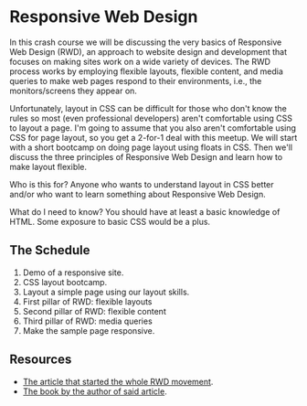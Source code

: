 # Responsive Web Design

In this crash course we will be discussing the very basics of Responsive Web Design (RWD), an approach to website design and development that focuses on making sites work on a wide variety of devices. The RWD process works by employing flexible layouts, flexible content, and media queries to make web pages respond to their environments, i.e., the monitors/screens they appear on.

Unfortunately, layout in CSS can be difficult for those who don't know the rules so most (even professional developers) aren't comfortable using CSS to layout a page. I'm going to assume that you also aren't comfortable using CSS for page layout, so you get a 2-for-1 deal with this meetup. We will start with a short bootcamp on doing page layout using floats in CSS. Then we'll discuss the three principles of Responsive Web Design and learn how to make layout flexible.

Who is this for? Anyone who wants to understand layout in CSS better and/or who want to learn something about Responsive Web Design.

What do I need to know? You should have at least a basic knowledge of HTML. Some exposure to basic CSS would be a plus.

## The Schedule

1. Demo of a responsive site.
1. CSS layout bootcamp.
1. Layout a simple page using our layout skills.
1. First pillar of RWD: flexible layouts
1. Second pillar of RWD: flexible content
1. Third pillar of RWD: media queries
1. Make the sample page responsive.

## Resources

* [The article that started the whole RWD movement](http://alistapart.com/article/responsive-web-design).
* [The book by the author of said article](https://abookapart.com/products/responsive-web-design).
